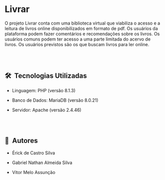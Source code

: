 <h1 align = "left">Livrar</h1>

<p>
O projeto Livrar conta com uma biblioteca virtual que viabiliza o acesso e a leitura de livros online disponibilizados em formato de pdf. Os usuários da plataforma podem fazer comentários e  recomendações sobre os livros. Os usuários comuns podem ter acesso a uma parte limitada do acervo de livros. Os usuários previstos são os que buscam livros para ler online.
</p>

<br><br>
## 🛠 &nbsp;Tecnologias Utilizadas

- Linguagem: PHP (versão 8.1.3)

- Banco de Dados: MariaDB (versão 8.0.21)

- Servidor: Apache (versão 2.4.46)

<br><br>
## 👨‍ &nbsp;Autores

* Érick de Castro Silva

* Gabriel Nathan Almeida Silva

* Vitor Melo Assunção
